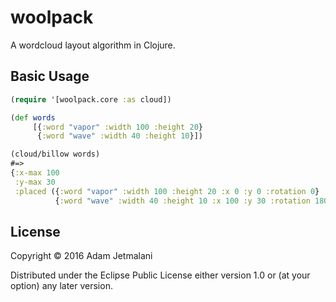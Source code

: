 # woolpack

A wordcloud layout algorithm in Clojure.

## Basic Usage

```clojure
(require '[woolpack.core :as cloud])

(def words 
     [{:word "vapor" :width 100 :height 20} 
      {:word "wave" :width 40 :height 10}])

(cloud/billow words)
#=> 
{:x-max 100 
 :y-max 30 
 :placed ({:word "vapor" :width 100 :height 20 :x 0 :y 0 :rotation 0} 
          {:word "wave" :width 40 :height 10 :x 100 :y 30 :rotation 180})}
```

## License

Copyright © 2016 Adam Jetmalani

Distributed under the Eclipse Public License either version 1.0 or (at
your option) any later version.
